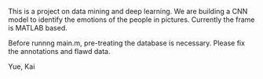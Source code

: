 This is a project on data mining and deep learning. 
We are building a CNN model to identify the emotions of the people in pictures. Currently the frame is MATLAB based.

Before runnng main.m, pre-treating the database is necessary. Please fix the annotations and flawd data.

Yue, Kai
